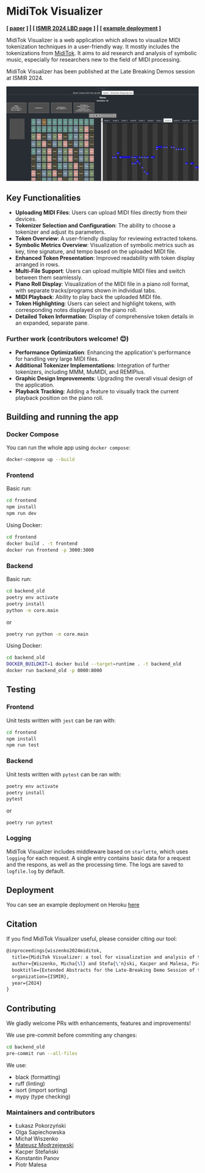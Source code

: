 # MidiTok Visualizer

**[ [paper](https://arxiv.org/abs/2410.20518) ] | [ [ISMIR 2024 LBD page](https://ismir2024program.ismir.net/lbd_455.html) ] | [ [example deployment](https://miditok-visualizer-41e761c046c2.herokuapp.com) ]**

MidiTok Visualizer is a web application which allows to visualize MIDI tokenization techniques in a user-friendly way. It mostly includes the tokenizations from [MidiTok](https://github.com/Natooz/MidiTok). It aims to aid research and analysis of symbolic music, especially for researchers new to the field of MIDI processing.

MidiTok Visualizer has been published at the Late Breaking Demos session at ISMIR 2024.

![Screenshot of app](docs/img/miditok_visualizer_small.png)

## Key Functionalities

- **Uploading MIDI Files**: Users can upload MIDI files directly from their devices.
- **Tokenizer Selection and Configuration**: The ability to choose a tokenizer and adjust its parameters.
- **Token Overview**: A user-friendly display for reviewing extracted tokens.
- **Symbolic Metrics Overview**: Visualization of symbolic metrics such as key, time signature, and tempo based on the uploaded MIDI file.
- **Enhanced Token Presentation**: Improved readability with token display arranged in rows.
- **Multi-File Support**: Users can upload multiple MIDI files and switch between them seamlessly.
- **Piano Roll Display**: Visualization of the MIDI file in a piano roll format, with separate tracks/programs shown in individual tabs.
- **MIDI Playback**: Ability to play back the uploaded MIDI file.
- **Token Highlighting**: Users can select and highlight tokens, with corresponding notes displayed on the piano roll.
- **Detailed Token Information**: Display of comprehensive token details in an expanded, separate pane.

### Further work (contributors welcome! 😊)

- **Performance Optimization**: Enhancing the application's performance for handling very large MIDI files.
- **Additional Tokenizer Implementations**: Integration of further tokenizers, including MMM, MuMIDI, and REMIPlus.
- **Graphic Design Improvements**: Upgrading the overall visual design of the application.
- **Playback Tracking**: Adding a feature to visually track the current playback position on the piano roll.


## Building and running the app

### Docker Compose

You can run the whole app using `docker compose`:

```sh
docker-compose up --build
```

### Frontend

Basic run:

```sh
cd frontend
npm install
npm run dev
```

Using Docker:

```sh
cd frontend
docker build . -t frontend
docker run frontend -p 3000:3000
```

### Backend

Basic run:

```sh
cd backend_old
poetry env activate
poetry install
python -m core.main
```

or

```sh
poetry run python -m core.main
```

Using Docker:

```sh
cd backend_old
DOCKER_BUILDKIT=1 docker build --target=runtime . -t backend_old
docker run backend_old -p 8000:8000
```

## Testing

### Frontend

Unit tests written with `jest` can be ran with:

```sh
cd frontend
npm install
npm run test
```

### Backend

Unit tests written with `pytest` can be ran with:

```sh
poetry env activate
poetry install
pytest
```

or

```
poetry run pytest
```

### Logging

MidiTok Visualizer includes middleware based on `starlette`, which uses `logging` for each request. A single entry contains basic data for a request and the respons, as well as the processing time. The logs are saved to `logfile.log` by default.

## Deployment

You can see an example deployment on Heroku [here](https://miditok-visualizer-41e761c046c2.herokuapp.com)


## Citation

If you find MidiTok Visualizer useful, please consider citing our tool:

```tex
@inproceedings{wiszenko2024miditok,
  title={MidiTok Visualizer: a tool for visualization and analysis of tokenized MIDI symbolic music},
  author={Wiszenko, Micha{\l} and Stefa{\'n}ski, Kacper and Malesa, Piotr and Pokorzy{\'n}ski, {\L}ukasz and Modrzejewski, Mateusz},
  booktitle={Extended Abstracts for the Late-Breaking Demo Session of the 25th International Society for Music Information Retrieval Conference},
  organization={ISMIR},
  year={2024}
}
```


## Contributing

We gladly welcome PRs with enhancements, features and improvements!

We use pre-commit before commiting any changes:

```sh
cd backend_old
pre-commit run --all-files
```

We use:

- black (formatting)
- ruff (linting)
- isort (import sorting)
- mypy (type checking)

### Maintainers and contributors

- Łukasz Pokorzyński
- Olga Sapiechowska
- Michał Wiszenko
- [Mateusz Modrzejewski](https://mamodrzejewski.github.io)
- Kacper Stefański
- Konstantin Panov
- Piotr Malesa
